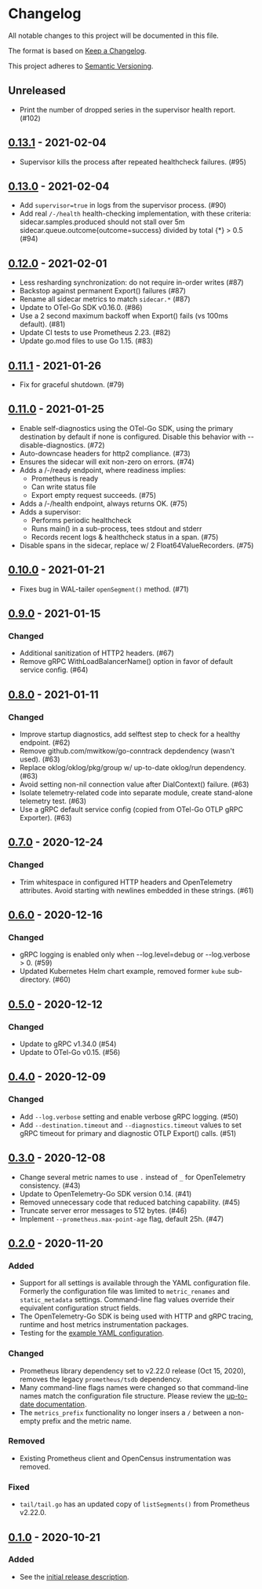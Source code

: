 # Changelog

All notable changes to this project will be documented in this file.

The format is based on [Keep a Changelog](https://keepachangelog.com/en/1.0.0/).

This project adheres to [Semantic Versioning](https://semver.org/spec/v2.0.0.html).

## Unreleased

- Print the number of dropped series in the supervisor health report. (#102)

## [0.13.1](https://github.com/lightstep/opentelemetry-prometheus-sidecar/releases/tag/v0.13.1) - 2021-02-04

- Supervisor kills the process after repeated healthcheck failures. (#95)

## [0.13.0](https://github.com/lightstep/opentelemetry-prometheus-sidecar/releases/tag/v0.13.0) - 2021-02-04

- Add `supervisor=true` in logs from the supervisor process. (#90)
- Add real `/-/health` health-checking implementation, with these criteria:
  sidecar.samples.produced should not stall over 5m 
  sidecar.queue.outcome{outcome=success} divided by total {*} > 0.5 (#94)

## [0.12.0](https://github.com/lightstep/opentelemetry-prometheus-sidecar/releases/tag/v0.12.0) - 2021-02-01

- Less resharding synchronization: do not require in-order writes (#87)
- Backstop against permanent Export() failures (#87)
- Rename all sidecar metrics to match `sidecar.*` (#87)
- Update to OTel-Go SDK v0.16.0. (#86)
- Use a 2 second maximum backoff when Export() fails (vs 100ms default). (#81)
- Update CI tests to use Prometheus 2.23. (#82)
- Update go.mod files to use Go 1.15. (#83)

## [0.11.1](https://github.com/lightstep/opentelemetry-prometheus-sidecar/releases/tag/v0.11.1) - 2021-01-26

- Fix for graceful shutdown. (#79)

## [0.11.0](https://github.com/lightstep/opentelemetry-prometheus-sidecar/releases/tag/v0.11.0) - 2021-01-25

- Enable self-diagnostics using the OTel-Go SDK, using the primary destination
  by default if none is configured.  Disable this behavior with --disable-diagnostics. (#72)
- Auto-downcase headers for http2 compliance. (#73)
- Ensures the sidecar will exit non-zero on errors. (#74)
- Adds a /-/ready endpoint, where readiness implies:
  - Prometheus is ready
  - Can write status file
  - Export empty request succeeds. (#75)
- Adds a /-/health endpoint, always returns OK. (#75)
- Adds a supervisor:
  - Performs periodic healthcheck
  - Runs main() in a sub-process, tees stdout and stderr
  - Records recent logs & healthcheck status in a span. (#75)
- Disable spans in the sidecar, replace w/ 2 Float64ValueRecorders. (#75)


## [0.10.0](https://github.com/lightstep/opentelemetry-prometheus-sidecar/releases/tag/v0.10.0) - 2021-01-21

- Fixes bug in WAL-tailer `openSegment()` method. (#71)

## [0.9.0](https://github.com/lightstep/opentelemetry-prometheus-sidecar/releases/tag/v0.9.0) - 2021-01-15

### Changed

- Additional sanitization of HTTP2 headers. (#67)
- Remove gRPC WithLoadBalancerName() option in favor of default service config. (#64)

## [0.8.0](https://github.com/lightstep/opentelemetry-prometheus-sidecar/releases/tag/v0.8.0) - 2021-01-11

### Changed

- Improve startup diagnostics, add selftest step to check for a healthy endpoint. (#62)
- Remove github.com/mwitkow/go-conntrack depdendency (wasn't used). (#63)
- Replace oklog/oklog/pkg/group w/ up-to-date oklog/run dependency. (#63)
- Avoid setting non-nil connection value after DialContext() failure. (#63)
- Isolate telemetry-related code into separate module, create stand-alone telemetry test. (#63)
- Use a gRPC default service config (copied from OTel-Go OTLP gRPC Exporter). (#63)

## [0.7.0](https://github.com/lightstep/opentelemetry-prometheus-sidecar/releases/tag/v0.7.0) - 2020-12-24

### Changed

- Trim whitespace in configured HTTP headers and OpenTelemetry attributes.  Avoid starting with newlines embedded in these strings. (#61)

## [0.6.0](https://github.com/lightstep/opentelemetry-prometheus-sidecar/releases/tag/v0.6.0) - 2020-12-16

### Changed

- gRPC logging is enabled only when --log.level=debug or --log.verbose > 0. (#59)
- Updated Kubernetes Helm chart example, removed former `kube` sub-directory. (#60)

## [0.5.0](https://github.com/lightstep/opentelemetry-prometheus-sidecar/releases/tag/v0.5.0) - 2020-12-12

### Changed

- Update to gRPC v1.34.0 (#54)
- Update to OTel-Go v0.15. (#56)

## [0.4.0](https://github.com/lightstep/opentelemetry-prometheus-sidecar/releases/tag/v0.4.0) - 2020-12-09

### Changed

- Add `--log.verbose` setting and enable verbose gRPC logging. (#50)
- Add `--destination.timeout` and `--diagnostics.timeout` values to set gRPC timeout for
  primary and diagnostic OTLP Export() calls. (#51)

## [0.3.0](https://github.com/lightstep/opentelemetry-prometheus-sidecar/releases/tag/v0.3.0) - 2020-12-08

- Change several metric names to use `.` instead of `_` for 
  OpenTelemetry consistency. (#43)
- Update to OpenTelemetry-Go SDK version 0.14. (#41)
- Removed unnecessary code that reduced batching capability. (#45)
- Truncate server error messages to 512 bytes. (#46)
- Implement `--prometheus.max-point-age` flag, default 25h. (#47)

## [0.2.0](https://github.com/lightstep/opentelemetry-prometheus-sidecar/releases/tag/v0.2.0) - 2020-11-20

### Added

- Support for all settings is available through the YAML configuration file.
  Formerly the configuration file was limited to `metric_renames` and
  `static_metadata` settings.  Command-line flag values override their equivalent
  configuration struct fields.
- The OpenTelemetry-Go SDK is being used with HTTP and gRPC tracing,
  runtime and host metrics instrumentation packages.
- Testing for the [example YAML configuration](sidecar.example).

### Changed

- Prometheus library dependency set to v2.22.0 release (Oct 15, 2020),
  removes the legacy `prometheus/tsdb` dependency.
- Many command-line flags names were changed so that command-line names
  match the configuration file structure.  Please review the [up-to-date
  documentation](README.md#configuration).
- The `metrics_prefix` functionality no longer insers a `/` between a
  non-empty prefix and the metric name.

### Removed

- Existing Prometheus client and OpenCensus instrumentation was removed.

### Fixed

- `tail/tail.go` has an updated copy of `listSegments()` from Prometheus
  v2.22.0.

## [0.1.0](https://github.com/lightstep/opentelemetry-prometheus-sidecar/releases/tag/v0.1.0) - 2020-10-21

### Added

- See the [initial release description](./README.md#changes-relative-to-stackdriver).
